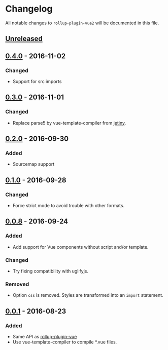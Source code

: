 # Changelog

All notable changes to `rollup-plugin-vue2` will be documented in this file.

## [Unreleased]

## [0.4.0] - 2016-11-02
### Changed
- Support for src imports

## [0.3.0] - 2016-11-01
### Changed
- Replace parse5 by vue-template-compiler from [jetiny](https://github.com/jetiny).

## [0.2.0] - 2016-09-30
### Added
- Sourcemap support

## [0.1.0] - 2016-09-28
### Changed
- Force strict mode to avoid trouble with other formats.

## [0.0.8] - 2016-09-24
### Added
- Add support for Vue components without script and/or template.

### Changed
- Try fixing compatibility with uglifyjs.

### Removed
- Option `css` is removed. Styles are transformed into an `import` statement.

## [0.0.1] - 2016-08-23
### Added
- Same API as [rollup-plugin-vue](https://github.com/znck/rollup-plugin-vue)
- Use vue-template-compiler to compile *.vue files.

[Unreleased]: https://github.com/thgh/rollup-plugin-vue2/compare/v0.4.0...HEAD
[0.4.0]: https://github.com/thgh/rollup-plugin-vue2/compare/v0.3.0...v0.4.0
[0.3.0]: https://github.com/thgh/rollup-plugin-vue2/compare/v0.2.0...v0.3.0
[0.2.0]: https://github.com/thgh/rollup-plugin-vue2/compare/v0.1.0...v0.2.0
[0.1.0]: https://github.com/thgh/rollup-plugin-vue2/compare/v0.0.8...v0.1.0
[0.0.8]: https://github.com/thgh/rollup-plugin-vue2/compare/v0.0.1...v0.0.8
[0.0.1]: https://github.com/thgh/rollup-plugin-vue2/releases
